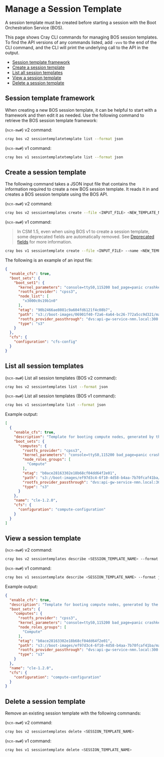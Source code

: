 # Manage a Session Template

A session template must be created before starting a session with the Boot Orchestration Service \(BOS\).

This page shows Cray CLI commands for managing BOS session templates. To find the API versions of any commands listed, add `-vvv` to the end of the CLI command,
and the CLI will print the underlying call to the API in the output.

* [Session template framework](#session-template-framework)
* [Create a session template](#create-a-session-template)
* [List all session templates](#list-all-session-templates)
* [View a session template](#view-a-session-template)
* [Delete a session template](#delete-a-session-template)

## Session template framework

When creating a new BOS session template, it can be helpful to start with a framework and then edit it as needed. Use the following command to retrieve the BOS session template framework:

(`ncn-mw#`) v2 command:

```bash
cray bos v2 sessiontemplatetemplate list --format json
```

(`ncn-mw#`) v1 command:

```bash
cray bos v1 sessiontemplatetemplate list --format json
```

## Create a session template

The following command takes a JSON input file that contains the information required to create a new BOS session template. It reads it in and creates a BOS session template using the BOS API.

(`ncn-mw#`) v2 command:

```bash
cray bos v2 sessiontemplates create --file <INPUT_FILE> <NEW_TEMPLATE_NAME>
```

(`ncn-mw#`) v1 command:

> In CSM 1.5, even when using BOS v1 to create a session template, some deprecated fields are automatically removed.
> See [Deprecated fields](Session_Templates.md#deprecated-fields) for more information.

```bash
cray bos v1 sessiontemplate create --file <INPUT_FILE> --name <NEW_TEMPLATE_NAME>
```

The following is an example of an input file:

```json
{
  "enable_cfs": true,
  "boot_sets": {
    "boot_set1": {
      "kernel_parameters": "console=ttyS0,115200 bad_page=panic crashkernel=360M hugepagelist=2m-2g intel_iommu=off intel_pstate=disable iommu=pt ip=dhcp numa_interleave_omit=headless numa_zonelist_order=node oops=panic pageblock_order=14 pcie_ports=native printk.synchronous=y rd.neednet=1 rd.retry=10 rd.shell k8s_gw=api-gwservice-nmn.local quiet turbo_boost_limit=999",
      "rootfs_provider": "cpss3",
      "node_list": [
        "x3000c0s19b1n0"
      ],
      "etag": "90b2466ae8081c9a604fd6121f4c08b7",
      "path": "s3://boot-images/06901f40-f2a6-4a64-bc26-772a5cc9d321/manifest.json",
      "rootfs_provider_passthrough": "dvs:api-gw-service-nmn.local:300:eth0",
      "type": "s3"
    }
  },
  "cfs": {
    "configuration": "cfs-config"
  }
}
```

## List all session templates

(`ncn-mw#`) List all session templates (BOS v2 command):

```bash
cray bos v2 sessiontemplates list --format json
```

(`ncn-mw#`) List all session templates (BOS v1 command):

```bash
cray bos v1 sessiontemplate list --format json
```

Example output:

```json
[
  {
    "enable_cfs": true,
    "description": "Template for booting compute nodes, generated by the installation",
    "boot_sets": {
      "computes": {
        "rootfs_provider": "cpss3",
        "kernel_parameters": "console=ttyS0,115200 bad_page=panic crashkernel=360M hugepagelist=2m-2g intel_iommu=off intel_pstate=disable iommu=pt ip=dhcp numa_interleave_omit=headless numa_zonelist_order=node oops=panic pageblock_order=14 pcie_ports=native printk.synchronous=y rd.neednet=1 rd.retry=10 rd.shell k8s_gw=api-gw-service-nmn.local quiet turbo_boost_limit=999",
        "node_roles_groups": [
          "Compute"
        ],
        "etag": "b0ace28163302e18b68cf04dd64f2e01",
        "path": "s3://boot-images/ef97d3c4-6f10-4d58-b4aa-7b70fcaf41ba/manifest.json",
        "rootfs_provider_passthrough": "dvs:api-gw-service-nmn.local:300:eth0",
        "type": "s3"
      }
    },
    "name": "cle-1.2.0",
    "cfs": {
      "configuration": "compute-configuration"
    }
  }
]
```

## View a session template

(`ncn-mw#`) v2 command:

```bash
cray bos v2 sessiontemplates describe <SESSION_TEMPLATE_NAME> --format json
```

(`ncn-mw#`) v1 command:

```bash
cray bos v1 sessiontemplate describe <SESSION_TEMPLATE_NAME> --format json
```

Example output:

```json
{
  "enable_cfs": true,
  "description": "Template for booting compute nodes, generated by the installation",
  "boot_sets": {
    "computes": {
      "rootfs_provider": "cpss3",
      "kernel_parameters": "console=ttyS0,115200 bad_page=panic crashkernel=360M hugepagelist=2m-2g intel_iommu=off intel_pstate=disable iommu=pt ip=dhcp numa_interleave_omit=headless numa_zonelist_order=node oops=panic pageblock_order=14 pcie_ports=native printk.synchronous=y rd.neednet=1 rd.retry=10 rd.shell k8s_gw=api-gw-service-nmn.local quiet turbo_boost_limit=999",
      "node_roles_groups": [
        "Compute"
      ],
      "etag": "b0ace28163302e18b68cf04dd64f2e01",
      "path": "s3://boot-images/ef97d3c4-6f10-4d58-b4aa-7b70fcaf41ba/manifest.json",
      "rootfs_provider_passthrough": "dvs:api-gw-service-nmn.local:300:eth0",
      "type": "s3"
    }
  },
  "name": "cle-1.2.0",
  "cfs": {
    "configuration": "compute-configuration"
  }
}
```

## Delete a session template

Remove an existing session template with the following commands:

(`ncn-mw#`) v2 command:

```bash
cray bos v2 sessiontemplates delete <SESSION_TEMPLATE_NAME>
```

(`ncn-mw#`) v1 command:

```bash
cray bos v1 sessiontemplate delete <SESSION_TEMPLATE_NAME>
```
